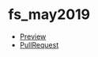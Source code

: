 # fs_may2019

 - [Preview](https://your-name.github.io/your-repo/)
 - [PullRequest](https://github.com/your-name/your-repo/pull/1/files)
